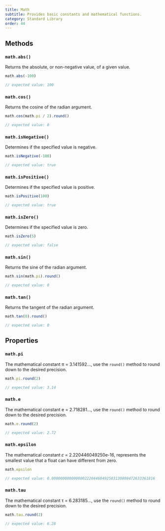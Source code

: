 ```yaml
---
title: Math
subtitle: Provides basic constants and mathematical functions.
category: Standard Library
order: 44
---
```


## Methods

### `math.abs()`

Returns the absolute, or non-negative value, of a given value.

```typescript
math.abs(-100)

// expected value: 100
```

### `math.cos()`

Returns the cosine of the radian argument.

```typescript
math.cos(math.pi / 2).round()

// expected value: 0
```

### `math.isNegative()`

Determines if the specified value is negative.

```typescript
math.isNegative(-100)

// expected value: true
```

### `math.isPositive()`

Determines if the specified value is positive.

```typescript
math.isPositive(100)

// expected value: true
```

### `math.isZero()`

Determines if the specified value is zero.

```typescript
math.isZero(5)

// expected value: false
```

### `math.sin()`

Returns the sine of the radian argument.

```typescript
math.sin(math.pi).round()

// expected value: 0
```

### `math.tan()`

Returns the tangent of the radian argument.

```typescript
math.tan(0).round()

// expected value: 0
```

## Properties

### `math.pi`
The mathematical constant π = 3.141592…, use the `round()` method to round down to the desired precision.

```typescript
math.pi.round(2)

// expected value: 3.14
```

### `math.e`
The mathematical constant e = 2.718281…, use the `round()` method to round down to the desired precision.

```typescript
math.e.round(2)

// expected value: 2.72
```

### `math.epsilon`
The mathematical constant 𝜀 = 2.220446049250e-16, represents the smallest value that a float can have different from zero.

```typescript
math.epsilon

// expected value: 0.00000000000000022204460492503130808472633361816
```

### `math.tau`
The mathematical constant τ = 6.283185…, use the `round()` method to round down to the desired precision.

```typescript
math.tau.round(2)

// expected value: 6.28
```